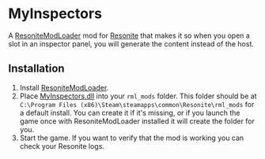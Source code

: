 # MyInspectors

A [ResoniteModLoader](https://github.com/resonite-modding-group/ResoniteModLoader) mod for [Resonite](https://resonite.com/) that makes it so when you open a slot in an inspector panel, you will generate the content instead of the host.

## Installation
1. Install [ResoniteModLoader](https://github.com/resonite-modding-group/ResoniteModLoader).
1. Place [MyInspectors.dll](https://github.com/art0007i/MyInspectors/releases/latest/download/MyInspectors.dll) into your `rml_mods` folder. This folder should be at `C:\Program Files (x86)\Steam\steamapps\common\Resonite\rml_mods` for a default install. You can create it if it's missing, or if you launch the game once with ResoniteModLoader installed it will create the folder for you.
1. Start the game. If you want to verify that the mod is working you can check your Resonite logs.
